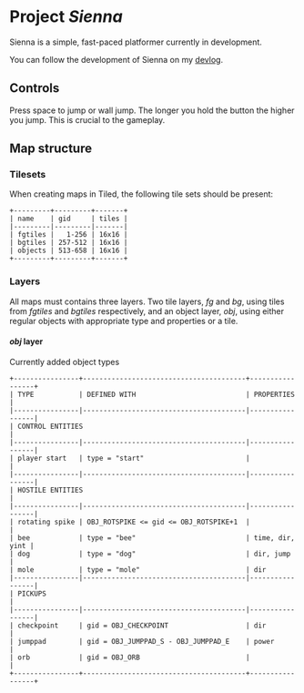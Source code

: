 # Project *Sienna* #

Sienna is a simple, fast-paced platformer currently in development.

You can follow the development of Sienna on my [devlog](http://simonlarsen.blogspot.dk/search/label/sienna).

## Controls ##

Press space to jump or wall jump.
The longer you hold the button the higher you jump. This is crucial to the gameplay.

## Map structure ##

### Tilesets ###
When creating maps in Tiled, the following tile sets should be present:

    +---------+---------+-------+
    | name    | gid     | tiles |
    |---------|---------|-------|
    | fgtiles |   1-256 | 16x16 |
    | bgtiles | 257-512 | 16x16 |
    | objects | 513-658 | 16x16 |
    +---------+---------+-------+

### Layers ###
All maps must contains three layers. Two tile layers, *fg* and *bg*, using tiles from *fgtiles* and *bgtiles* respectively, and an object layer, *obj*, using either regular objects with appropriate type and properties or a tile.

#### *obj* layer ####
Currently added object types

    +----------------+----------------------------------------+-----------------+
    | TYPE           | DEFINED WITH                           | PROPERTIES      |
    |----------------|----------------------------------------|-----------------|
	| CONTROL ENTITIES                                                          |
    |----------------|----------------------------------------|-----------------|
    | player start   | type = "start"                         |                 |
    |----------------|----------------------------------------|-----------------|
	| HOSTILE ENTITIES                                                          |
    |----------------|----------------------------------------|-----------------|
    | rotating spike | OBJ_ROTSPIKE <= gid <= OBJ_ROTSPIKE+1  |                 |
	| bee            | type = "bee"                           | time, dir, yint | 
	| dog            | type = "dog"                           | dir, jump       |
	| mole           | type = "mole"                          | dir
    |----------------|----------------------------------------|-----------------|
	| PICKUPS                                                                   |
    |----------------|----------------------------------------|-----------------|
	| checkpoint     | gid = OBJ_CHECKPOINT                   | dir             |
	| jumppad        | gid = OBJ_JUMPPAD_S - OBJ_JUMPPAD_E    | power           |
	| orb            | gid = OBJ_ORB                          |                 |
    +----------------+----------------------------------------+-----------------+
